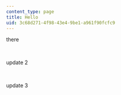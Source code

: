 ```yaml
---
content_type: page
title: Hello
uid: 3c68d271-4f98-43e4-9be1-a961f90fcfc9
---
```

there

 

update 2

 

update 3